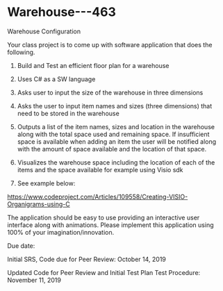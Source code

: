 # Warehouse---463
Warehouse Configuration 

Your class project is to come up with software application that does the following.

1. Build and Test an efficient floor plan for a warehouse

2. Uses C# as a SW language

3. Asks user to input the size of the warehouse in three dimensions

4. Asks the user to input item names and sizes (three dimensions) that need to be stored in the warehouse

5. Outputs a list of the item names, sizes and location in the warehouse along with the total space used and remaining space.  If insufficient space is available when adding an item the user will be notified along with the amount of space available and the location of that space.

6. Visualizes the warehouse space including the location of each of the items and the space available for example using Visio sdk

7. See example below:

https://www.codeproject.com/Articles/109558/Creating-VISIO-Organigrams-using-C

The application should be easy to use providing an interactive user interface along with animations. Please implement this application using 100% of your imagination/innovation. 

Due date:                                   

Initial SRS, Code due for Peer Review:  October 14, 2019

Updated Code for Peer Review and Initial Test Plan Test Procedure:  November 11, 2019
